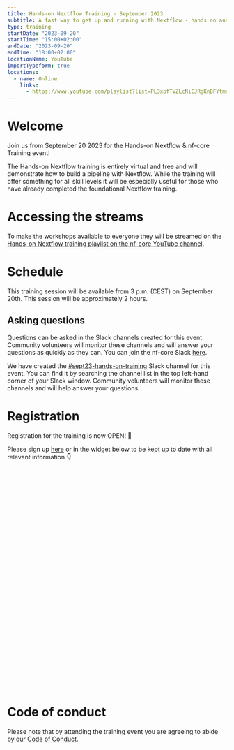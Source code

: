 ```yaml
---
title: Hands-on Nextflow Training - September 2023
subtitle: A fast way to get up and running with Nextflow - hands on and light on theory. One 2 hour session.
type: training
startDate: "2023-09-20"
startTime: "15:00+02:00"
endDate: "2023-09-20"
endTime: "18:00+02:00"
locationName: YouTube
importTypeform: true
locations:
  - name: Online
    links:
      - https://www.youtube.com/playlist?list=PL3xpfTVZLcNiCJRgKnBFYtmnXj1U31szQ
---
```


# Welcome

Join us from September 20 2023 for the Hands-on Nextflow & nf-core Training event!

The Hands-on Nextflow training is entirely virtual and free and will demonstrate how to build a pipeline with Nextflow. While the training will offer something for all skill levels it will be especially useful for those who have already completed the foundational Nextflow training.

# Accessing the streams

To make the workshops available to everyone they will be streamed on the [Hands-on Nextflow training playlist on the nf-core YouTube channel](https://www.youtube.com/playlist?list=PL3xpfTVZLcNiCJRgKnBFYtmnXj1U31szQ).

# Schedule

This training session will be available from 3 p.m. (CEST) on September 20th. This session will be approximately 2 hours.

## Asking questions

Questions can be asked in the Slack channels created for this event. Community volunteers will monitor these channels and will answer your questions as quickly as they can. You can join the nf-core Slack [here](https://nf-co.re/join/slack).

We have created the [#sept23-hands-on-training](https://nfcore.slack.com/archives/C05SNT2T8F4) Slack channel for this event. You can find it by searching the channel list in the top left-hand corner of your Slack window. Community volunteers will monitor these channels and will help answer your questions.

# Registration

Registration for the training is now OPEN! 🎉

Please sign up [here](https://form.typeform.com/to/IW2jgfMo) or in the widget below to be kept up to date with all relevant information 👇

<div data-tf-widget="IW2jgfMo" style="width:100%;height:500px;color:#FFFFFF;"></div>

# Code of conduct

Please note that by attending the training event you are agreeing to abide by our [Code of Conduct](https://nf-co.re/code_of_conduct).
